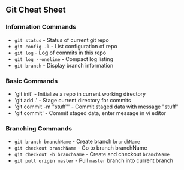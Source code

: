 ## Git Cheat Sheet

### Information Commands
* `git status` - Status of current git repo
* `git config -l` - List configuration of repo
* `git log` - Log of commits in this repo
* `git log --oneline` - Compact log listing
* `git branch` - Display branch information


### Basic Commands
* 'git init' - Initialize a repo in current working directory
* 'git add .' - Stage current directory for commits
* 'git commit -m "stuff"' - Commit staged data with message "stuff"
* 'git commit' - Commit staged data, enter message in vi editor

### Branching Commands
* `git branch branchName` - Create branch `branchName`
* `git checkout branchName` - Go to branch branchName
* `git checkout -b branchName` - Create and checkout `branchName`
* `git pull origin master` -  Pull `master` branch into current branch
